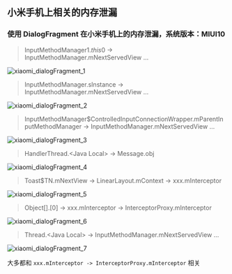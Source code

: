 ## 小米手机上相关的内存泄漏

### 使用 DialogFragment 在小米手机上的内存泄漏，系统版本：MIUI10

> InputMethodManager$1.this$0 -> InputMethodManager.mNextServedView ...

![xiaomi_dialogFragment_1](https://github.com/zyyoona7/AndroidMemoryLeak/blob/master/xiaomi_images/xm_df_image_1.png)

> InputMethodManager.sInstance -> InputMethodManager.mNextServedView ...

![xiaomi_dialogFragment_2](https://github.com/zyyoona7/AndroidMemoryLeak/blob/master/xiaomi_images/xm_df_image_2.png)

> InputMethodManager$ControlledInputConnectionWrapper.mParentInputMethodManager -> InputMethodManager.mNextServedView ...

![xiaomi_dialogFragment_3](https://github.com/zyyoona7/AndroidMemoryLeak/blob/master/xiaomi_images/xm_df_image_3.png)

> HandlerThread.\<Java Local\> -> Message.obj

![xiaomi_dialogFragment_4](https://github.com/zyyoona7/AndroidMemoryLeak/blob/master/xiaomi_images/xm_df_image_4.png)

> Toast$TN.mNextView -> LinearLayout.mContext -> xxx.mInterceptor

![xiaomi_dialogFragment_5](https://github.com/zyyoona7/AndroidMemoryLeak/blob/master/xiaomi_images/xm_df_image_5.png)

> Object[].[0] -> xxx.mInterceptor -> InterceptorProxy.mInterceptor

![xiaomi_dialogFragment_6](https://github.com/zyyoona7/AndroidMemoryLeak/blob/master/xiaomi_images/xm_df_image_6.png)

> Thread.\<Java Local\> -> InputMethodManager.mNextServedView ...

![xiaomi_dialogFragment_7](https://github.com/zyyoona7/AndroidMemoryLeak/blob/master/xiaomi_images/xm_df_image_7.png)

大多都和 ```xxx.mInterceptor -> InterceptorProxy.mInterceptor``` 相关
